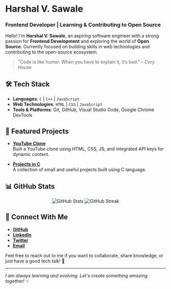 # Harshal V. Sawale
### Frontend Developer | Learning & Contributing to Open Source

Hello! I'm **Harshal V. Sawale**, an aspiring software engineer with a strong passion for **Frontend Development** and exploring the world of **Open Source**. Currently focused on building skills in web technologies and contributing to the open-source ecosystem.

> "Code is like humor. When you have to explain it, it’s bad." – *Cory House*

## 🛠️ **Tech Stack**
- **Languages**: `C` | `C++` | `JavaScript`
- **Web Technologies**: `HTML` | `CSS` | `JavaScript`
- **Tools & Platforms**: Git, GitHub, Visual Studio Code, Google Chrome DevTools

## 🔭 **Featured Projects**
- [**YouTube Clone**](https://github.com/HarshalSawale4/YouTube-Clone.git)  
  Built a YouTube clone using HTML, CSS, JS, and integrated API keys for dynamic content.
  
- [**Projects in C**](https://github.com/HarshalSawale4/Projects.git)  
  A collection of small and useful projects built using C language.

## 📊 **GitHub Stats**
<p align="center">
  <img src="https://github-readme-stats.vercel.app/api?username=HarshalSawale4&show_icons=true&theme=dark" alt="GitHub Stats" />
  <img src="https://github-readme-streak-stats.herokuapp.com/?user=HarshalSawale4&theme=dark" alt="GitHub Streak" />
</p>

## 🤝 **Connect With Me**
- [**GitHub**](https://github.com/HarshalSawale4)
- [**LinkedIn**](https://www.linkedin.com/in/harshal-sawale-b561662a9/)
- [**Twitter**](https://x.com/TechHarshal?s=09)
- [**Email**](mailto:harshaltech6@gmail.com)

Feel free to reach out to me if you want to collaborate, share knowledge, or just have a good tech talk! 🚀

---

*I am always learning and evolving. Let's create something amazing together!* ✨
